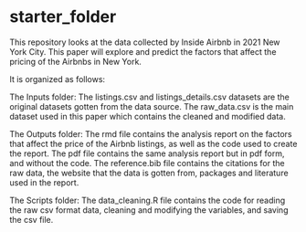 # starter_folder

This repository looks at the data collected by Inside Airbnb in 2021 New York City. This paper will explore and predict the factors that affect the pricing of the Airbnbs in New York.


It is organized as follows:

The Inputs folder:
The listings.csv and listings_details.csv datasets are the original datasets gotten from the data source. The raw_data.csv is the main dataset used in this paper which contains the cleaned and modified data.

The Outputs folder:
The rmd file contains the analysis report on the factors that affect the price of the Airbnb listings, as well as the code used to create the report. The pdf file contains the same analysis report but in pdf form, and without the code. The reference.bib file contains the citations for the raw data, the website that the data is gotten from, packages and literature used in the report.

The Scripts folder:
The data_cleaning.R file contains the code for reading the raw csv format data, cleaning and modifying the variables, and saving the csv file.
